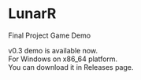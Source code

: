 # LunarR
Final Project Game Demo

v0.3 demo is available now.  
For Windows on x86_64 platform.  
You can download it in Releases page.
